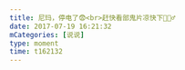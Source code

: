 ```yaml
---
title: 尼玛，停电了😨<br>赶快看部鬼片凉快下💁🏻‍♂️
date: 2017-07-19 16:21:32
mCategories: [说说]
type: moment
time: t162132
---
```


<div id="pics-20170719162132"></div>

<script src="/lib/moment/pics.js"></script>
<script>
var data = [
    {"link": "2017-07-19_000000.jpeg", "type": "shuoshuo"}
];
picsRender(data, "pics-20170719162132");
</script>
